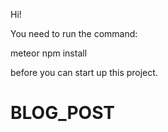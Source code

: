 Hi!

You need to run the command:

meteor npm install

before you can start up this project.
# BLOG_POST
